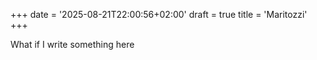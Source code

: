 +++
date = '2025-08-21T22:00:56+02:00'
draft = true
title = 'Maritozzi'
+++

What if I write something here